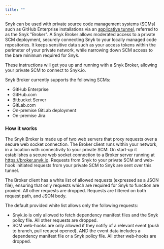 ```yaml
---
title: ""
---
```


Snyk can be used with private source code management systems (SCMs) such as GitHub Enterprise installations via an [applicative tunnel](https://github.com/snyk/broker), referred to as the Snyk "Broker". A Snyk Broker allows moderated access to a private SCM deployment, securely connecting Snyk to your locally managed code repositories. It keeps sensitive data such as your access tokens within the perimeter of your private network, while narrowing down SCM access to the bare minimum required for Snyk.

These instructions will get you up and running with a Snyk Broker, allowing your private SCM to connect to Snyk.io.

Snyk Broker currently supports the following SCMs:
* GitHub Enterprise
* GitHub.com
* Bitbucket Server
* GitLab.com
* On-premise GitLab deployment
* On-premise Jira

### How it works

The Snyk Broker is made up of two web servers that proxy requests over a secure web socket connection. The Broker client runs within your network, in a location with connectivity to your private SCM. On start-up it establishes a secure web socket connection to a Broker server running at https://broker.snyk.io. Requests from Snyk to your private SCM and web-hook initiated requests from your private SCM to Snyk are sent over this tunnel.

The Broker client has a white list of allowed requests (expressed as a JSON file), ensuring that only requests which are required for Snyk to function are proxied. All other requests are dropped. Requests are filtered on both request path, and JSON body.

The default provided white list allows only the following requests:
- Snyk.io is only allowed to fetch dependency manifest files and the Snyk policy file. All other requests are dropped.
- SCM web-hooks are only allowed if they notify of a relevant event (push to branch, pull request opened), AND the event data includes a dependency manifest file or a Snyk policy file. All other web-hooks are dropped.
